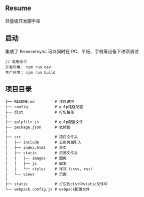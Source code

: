 ## Resume

轻量级开发脚手架

## 启动

集成了 Browsersync 可以同时在 PC、平板、手机等设备下进项调试

```
// 常用命令
开发环境： npm run dev
生产环境： npm run build
```

## 项目目录

```
├── README.md         # 项目说明
├── config            # gulp路径配置
├── dist              # 打包路径
|
├── gulpfile.js       # gulp配置文件
├── package.json      # 依赖包
|
├── src               # 项目文件夹
│   ├── include       # 公用页面引入
│   ├── index.html    # 首页
│   ├── static        # 资源文件夹
│   │   ├── images    # 图库
│   │   ├── js        # 脚本
│   │   └── styles    # 样式（scss, css）
│   └── views         # 页面
|
├── static            # 打包到dist中static文件中
└── webpack.config.js # webpack配置文件
```






